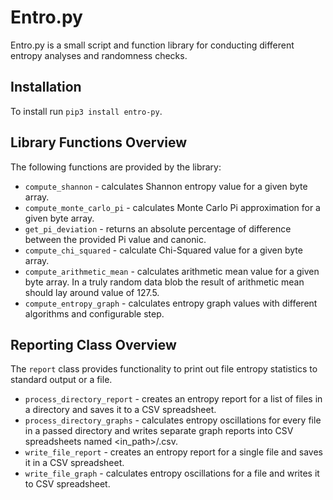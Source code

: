 # Entro.py

Entro.py is a small script and function library for conducting different entropy analyses and randomness checks.

## Installation

To install run `pip3 install entro-py`.

## Library Functions Overview

The following functions are provided by the library:

* `compute_shannon` - calculates Shannon entropy value for a given byte array.
* `compute_monte_carlo_pi` - calculates Monte Carlo Pi approximation for a given byte array.
* `get_pi_deviation` - returns an absolute percentage of difference between the provided Pi value and canonic.
* `compute_chi_squared` - calculate Chi-Squared value for a given byte array.
* `compute_arithmetic_mean` - calculates arithmetic mean value for a given byte array. In a truly random data blob the result of arithmetic mean should lay around value of 127.5.
* `compute_entropy_graph` - calculates entropy graph values with different algorithms and configurable step.

## Reporting Class Overview

The `report` class provides functionality to print out file entropy statistics to standard output or a file.

* `process_directory_report` - creates an entropy report for a list of files in a directory and saves it to a CSV spreadsheet.
* `process_directory_graphs` - calculates entropy oscillations for every file in a passed directory and writes separate graph reports into CSV spreadsheets named <in_path>/<filename>.csv.
* `write_file_report` - creates an entropy report for a single file and saves it in a CSV spreadsheet.
* `write_file_graph` - calculates entropy oscillations for a file and writes it to CSV spreadsheet.
